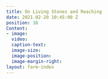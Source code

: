 ```yaml
---
title: On Living Stones and Reaching
date: 2021-02-20 10:45:00 Z
position: 16
Content:
- image: 
  video: 
  caption-text: 
  image-size: 
  image-position: 
  image-margin-right: 
layout: farm-index
---
```


